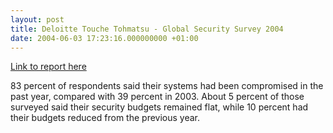 ```yaml
---
layout: post
title: Deloitte Touche Tohmatsu - Global Security Survey 2004
date: 2004-06-03 17:23:16.000000000 +01:00
---
```

<p><a href="https://www.deloitte.com/dtt/research/0,2310,sid%253D1000%2526cid%253D48978,00.html">Link to report here</a></p>
<p>83 percent of respondents said their systems had been compromised in the past year, compared with 39 percent in 2003. About 5 percent of those surveyed said their security budgets remained flat, while 10 percent had their budgets reduced from the previous year.</p>

